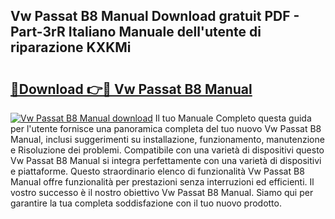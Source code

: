 ## Vw Passat B8 Manual Download gratuit PDF - Part-3rR Italiano Manuale dell'utente di riparazione KXKMi

# <h2><a href="http://dfaowds.blite.top/?on=Vw+Passat+B8+Manual">🔗Download 👉🔴 Vw Passat B8 Manual</a></h2>

[![Vw Passat B8 Manual download](https://i.imgur.com/lujVjoI.png)](http://dfaowds.blite.top/?on=Vw+Passat+B8+Manual)
Il tuo Manuale Completo questa guida per l'utente fornisce una panoramica completa del tuo nuovo Vw Passat B8 Manual, inclusi suggerimenti su installazione, funzionamento, manutenzione e Risoluzione dei problemi. Compatibile con una varietà di dispositivi questo Vw Passat B8 Manual si integra perfettamente con una varietà di dispositivi e piattaforme. Questo straordinario elenco di funzionalità Vw Passat B8 Manual offre funzionalità per prestazioni senza interruzioni ed efficienti. Il vostro successo è il nostro obiettivo Vw Passat B8 Manual. Siamo qui per garantire la tua completa soddisfazione con il tuo nuovo prodotto.
